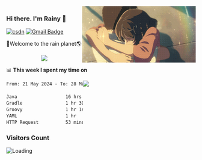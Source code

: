 <img  align='right' height="150" src="https://github.com/LikeRainDay/LikeRainDay/blob/master/pic/img_rain_1.gif?raw=true">



### Hi there. I'm Rainy :lemon:

[![csdn](https://img.shields.io/badge/-csdn-c14438?style=flat-square&logo=c&logoColor=white)](https://blog.csdn.net/qq_15807167)
[![Gmail Badge](https://img.shields.io/badge/-gmail-c14438?style=flat-square&logo=Gmail&logoColor=white&link=mailto:houshuai0816@gmail.com)](mailto:houshuai0816@gmail.com)

🚀Welcome to the rain planet🌎

<center>
<img align='center'  src="https://source.unsplash.com/user/rainyhehe/likes">
</center>

📊 **This week I spent my time on**

<img align='right'   width="300" src="https://github-readme-stats.vercel.app/api?username=LikeRainDay&show_icons=true&title_color=fff&icon_color=79ff97&text_color=9f9f9f&bg_color=151515&count_private=true">

<!--START_SECTION:waka-->

```txt
From: 21 May 2024 - To: 28 May 2024

Java                  16 hrs 27 mins  █████████████████▒░░░░░░░   69.60 %
Gradle                1 hr 39 mins    █▓░░░░░░░░░░░░░░░░░░░░░░░   07.04 %
Groovy                1 hr 14 mins    █▒░░░░░░░░░░░░░░░░░░░░░░░   05.26 %
YAML                  1 hr            █░░░░░░░░░░░░░░░░░░░░░░░░   04.23 %
HTTP Request          53 mins         █░░░░░░░░░░░░░░░░░░░░░░░░   03.74 %
```

<!--END_SECTION:waka-->

### Visitors Count
<img align="left" src = "https://profile-counter.glitch.me/LikeRainDay/count.svg" alt ="Loading">
